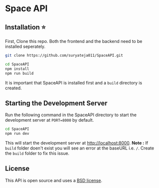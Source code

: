 # Space API

## Installation ⭐

First, Clone this repo. Both the frontend and the backend need to be installed seperately.
```bash
git clone https://github.com/suryateja011/SpaceAPI.git
```

 ```bash
 cd SpaceAPI
 npm install
 npm run build
 ```
 It is important that SpaceAPI is installed first and a `build` directory is created. 
 
 
 ## Starting the Development Server
 
 Run the following command in the SpaceAPI directory to start the development server at `PORT=8000` by default.
 
 ```bash
 cd SpaceAPI
 npm run dev
 ```
 
 This will start the development server at [http://localhost:8000](http://localhost:8000).
 **Note :** If `build` folder doen't exist you will see an error at the baseURL i.e. `/`. Create the `build` folder to fix this issue.
 
 ## License
 This API is open source and uses a [BSD license](/LICENSE).
